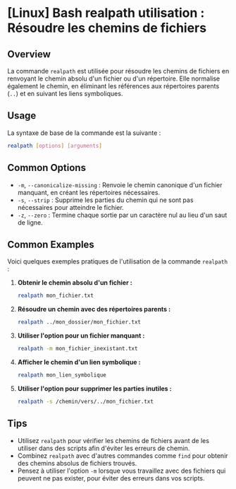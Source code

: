 # [Linux] Bash realpath utilisation : Résoudre les chemins de fichiers

## Overview
La commande `realpath` est utilisée pour résoudre les chemins de fichiers en renvoyant le chemin absolu d'un fichier ou d'un répertoire. Elle normalise également le chemin, en éliminant les références aux répertoires parents (`..`) et en suivant les liens symboliques.

## Usage
La syntaxe de base de la commande est la suivante :

```bash
realpath [options] [arguments]
```

## Common Options
- `-m`, `--canonicalize-missing` : Renvoie le chemin canonique d'un fichier manquant, en créant les répertoires nécessaires.
- `-s`, `--strip` : Supprime les parties du chemin qui ne sont pas nécessaires pour atteindre le fichier.
- `-z`, `--zero` : Termine chaque sortie par un caractère nul au lieu d'un saut de ligne.

## Common Examples
Voici quelques exemples pratiques de l'utilisation de la commande `realpath` :

1. **Obtenir le chemin absolu d'un fichier :**
   ```bash
   realpath mon_fichier.txt
   ```

2. **Résoudre un chemin avec des répertoires parents :**
   ```bash
   realpath ../mon_dossier/mon_fichier.txt
   ```

3. **Utiliser l'option pour un fichier manquant :**
   ```bash
   realpath -m mon_fichier_inexistant.txt
   ```

4. **Afficher le chemin d'un lien symbolique :**
   ```bash
   realpath mon_lien_symbolique
   ```

5. **Utiliser l'option pour supprimer les parties inutiles :**
   ```bash
   realpath -s /chemin/vers/../mon_fichier.txt
   ```

## Tips
- Utilisez `realpath` pour vérifier les chemins de fichiers avant de les utiliser dans des scripts afin d'éviter les erreurs de chemin.
- Combinez `realpath` avec d'autres commandes comme `find` pour obtenir des chemins absolus de fichiers trouvés.
- Pensez à utiliser l'option `-m` lorsque vous travaillez avec des fichiers qui peuvent ne pas exister, pour éviter des erreurs dans vos scripts.